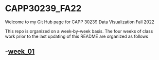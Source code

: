 # CAPP30239_FA22

Welcome to my Git Hub page for CAPP 30239 Data Visualization Fall 2022

This repo is organized on a week-by-week basis. The four weeks of class work prior to the last updating of this README are organized as follows

-[week_01](https://github.com/marcdloeb/CAPP30239_FA22/tree/main/week_01)
  -

